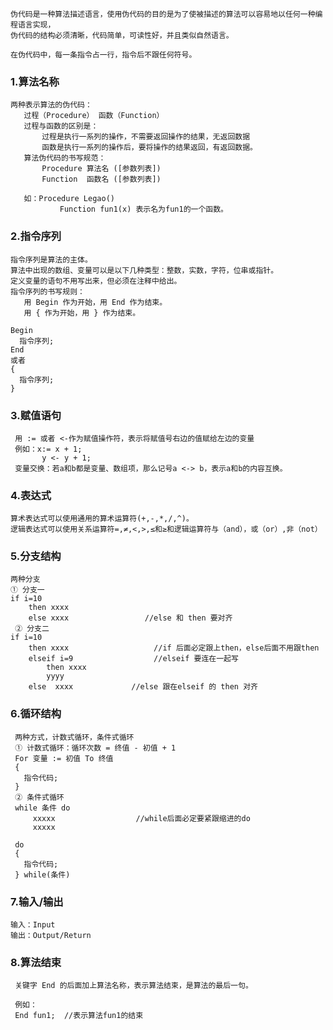     伪代码是一种算法描述语言，使用伪代码的目的是为了使被描述的算法可以容易地以任何一种编程语言实现，
    伪代码的结构必须清晰，代码简单，可读性好，并且类似自然语言。
    
    在伪代码中，每一条指令占一行，指令后不跟任何符号。
    
### 1.算法名称

    两种表示算法的伪代码：
       过程（Procedure） 函数（Function）
       过程与函数的区别是：
           过程是执行一系列的操作，不需要返回操作的结果，无返回数据
           函数是执行一系列的操作后，要将操作的结果返回，有返回数据。
       算法伪代码的书写规范：
           Procedure 算法名 ([参数列表])
           Function  函数名 ([参数列表])
           
       如：Procedure Legao()
               Function fun1(x) 表示名为fun1的一个函数。
      
### 2.指令序列

    指令序列是算法的主体。
    算法中出现的数组、变量可以是以下几种类型：整数，实数，字符，位串或指针。
    定义变量的语句不用写出来，但必须在注释中给出。
    指令序列的书写规则：
       用 Begin 作为开始，用 End 作为结束。
       用 { 作为开始，用 } 作为结束。
   
    Begin
      指令序列;
    End
    或者
    {
      指令序列;
    }
### 3.赋值语句

     用 := 或者 <-作为赋值操作符，表示将赋值号右边的值赋给左边的变量
     例如：x:= x + 1;
           y <- y + 1;
     变量交换：若a和b都是变量、数组项，那么记号a <-> b，表示a和b的内容互换。
         
### 4.表达式
    
    算术表达式可以使用通用的算术运算符(+,-,*,/,^)。
    逻辑表达式可以使用关系运算符=,≠,<,>,≤和≥和逻辑运算符与（and），或（or）,非（not）
  
### 5.分支结构

    两种分支
    ① 分支一
    if i=10
        then xxxx
        else xxxx                 //else 和 then 要对齐
     ② 分支二
    if i=10
        then xxxx                   //if 后面必定跟上then，else后面不用跟then
        elseif i=9                  //elseif 要连在一起写
            then xxxx
            yyyy
        else  xxxx             //else 跟在elseif 的 then 对齐
     
### 6.循环结构

     两种方式，计数式循环，条件式循环
     ① 计数式循环：循环次数 = 终值 - 初值 + 1
     For 变量 := 初值 To 终值
     {
       指令代码;
     }       
     ② 条件式循环
     while 条件 do
         xxxxx                  //while后面必定要紧跟缩进的do
         xxxxx
         
     do 
     {
       指令代码;
     } while(条件)
     
### 7.输入/输出

    输入：Input
    输出：Output/Return       
     
### 8.算法结束
     关键字 End 的后面加上算法名称，表示算法结束，是算法的最后一句。
     
     例如：
     End fun1;  //表示算法fun1的结束        
        